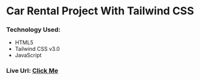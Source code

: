 # Car Rental Project With Tailwind CSS

### Technology Used:
- HTML5
- Tailwind CSS v3.0
- JavaScript

### Live Url: <a href="https://khalid-hossain-tarif.github.io/car-rental-tailwind/src/index.html" target="_blank">Click Me</a>
